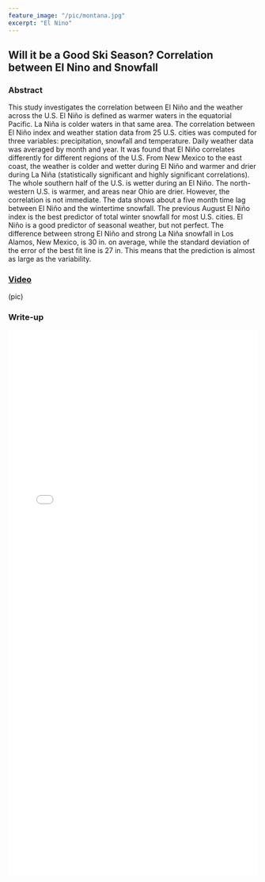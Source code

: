 ```yaml
---
feature_image: "/pic/montana.jpg"
excerpt: "El Nino"
---
```

## Will it be a Good Ski Season? Correlation between El Nino and Snowfall 
 

### Abstract

This study investigates the correlation between El Niño and the weather across the U.S. El Niño is defined as warmer waters in the equatorial Pacific. La Niña is colder waters in that same area. The correlation between El Niño index and weather station data from 25 U.S. cities was computed for three variables: precipitation, snowfall and temperature. Daily weather data was averaged by month and year. It was found that El Niño correlates differently for different regions of the U.S. From New Mexico to the east coast, the weather is colder and wetter during El Niño and warmer and drier during La Niña (statistically significant and highly significant correlations). The whole southern half of the U.S. is wetter during an El Niño. The north-western U.S. is warmer, and areas near Ohio are drier. However, the correlation is not immediate. The data shows about a five month time lag between El Niño and the wintertime snowfall. The previous August El Niño index is the best predictor of total winter snowfall for most U.S. cities. El Niño is a good predictor of seasonal weather, but not perfect. The difference between strong El Niño and strong La Niña snowfall in Los Alamos, New Mexico, is 30 in. on average, while the standard deviation of the error of the best fit line is 27 in. This means that the prediction is almost as large as the variability.


### [Video](https://www.youtube.com/watch?v=D_Q_Dd_VLLI&t=4s)
 (pic)

### Write-up

<object data="/pdf/PetersenLillian2015nmas.pdf" tyse="application/pdf" width="100%" height="1100">
<iframe src="/pdf/PetersenLillian2015nmas.pdf" width="100%" height="1100" style="border: none;">
This browser does not support PDFs. Please download the PDF to view it: <a href="/pdf/PetersenLillian2015nmas.pdf">Download PDF</a>
</iframe>
</object>
